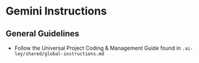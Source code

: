# Gemini Instructions

## General Guidelines

- Follow the Universal Project Coding & Management Guide found in `.ai-ley/shared/global-instructions.md`
